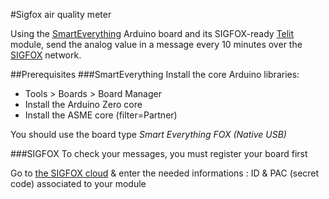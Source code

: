 #Sigfox air quality meter


Using the [SmartEverything](http://smarteverything.it) Arduino board and its SIGFOX-ready [Telit](http://www.telit.com/products/product-service-selector/product-service-selector/show/product/le51-868-s/) module, send the analog value in a message every 10 minutes over the [SIGFOX](http://makers.sigfox.com) network.

##Prerequisites
###SmartEverything
Install the core Arduino libraries:  

* Tools > Boards > Board Manager
* Install the Arduino Zero core
* Install the ASME core (filter=Partner)

You should use the board type _Smart Everything FOX (Native USB)_

###SIGFOX
To check your messages, you must register your board first

Go to [the SIGFOX cloud](http://backend.sigfox.com/activate) & enter the needed informations : ID & PAC (secret code) associated to your module